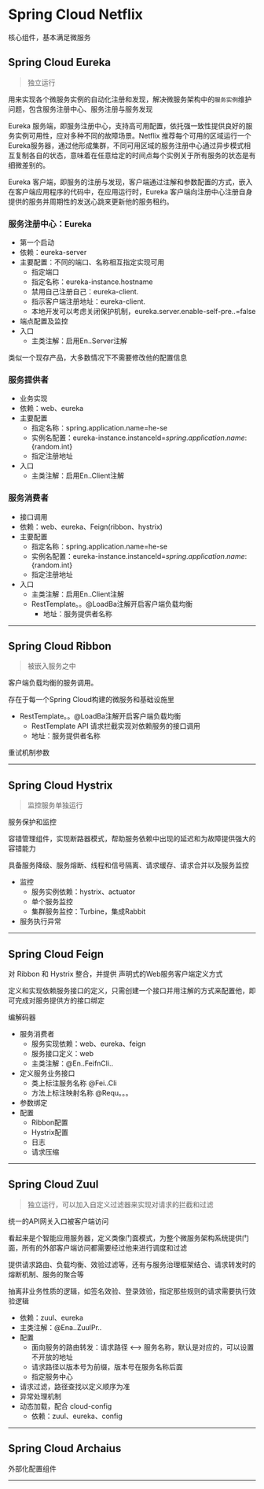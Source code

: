 #   Spring Cloud Netflix

核心组件，基本满足微服务

##  Spring Cloud  Eureka

>   独立运行

用来实现各个微服务实例的自动化注册和发现，解决微服务架构中的`服务实例`维护问题，包含服务注册中心、服务注册与服务发现

Eureka 服务端，即服务注册中心，支持高可用配置，依托强一致性提供良好的服务实例可用性，应对多种不同的故障场景。Netflix 推荐每个可用的区域运行一个 Eureka服务器，通过他形成集群，不同可用区域的服务注册中心通过异步模式相互复制各自的状态，意味着在任意给定的时间点每个实例关于所有服务的状态是有细微差别的。

Eureka 客户端，即服务的注册与发现，客户端通过注解和参数配置的方式，嵌入在客户端应用程序的代码中，在应用运行时，Eureka 客户端向注册中心注册自身提供的服务并周期性的发送心跳来更新他的服务租约。


### 服务注册中心：Eureka

-   第一个启动
-   依赖：eureka-server
-   主要配置：不同的端口、名称相互指定实现可用
    -   指定端口
    -   指定名称：eureka-instance.hostname
    -   禁用自己注册自己：eureka-client.
    -   指示客户端注册地址：eureka-client.
    -   本地开发可以考虑关闭保护机制，eureka.server.enable-self-pre..=false
-   端点配置及监控
-   入口
    -   主类注解：启用En..Server注解

类似一个现存产品，大多数情况下不需要修改他的配置信息

### 服务提供者
-   业务实现
-   依赖：web、eureka
-   主要配置
    -   指定名称：spring.application.name=he-se
    -   实例名配置：eureka-instance.instanceId=${spring.application.name}:${random.int}
    -   指定注册地址
-   入口
    -   主类注解：启用En..Client注解

### 服务消费者
-   接口调用
-   依赖：web、eureka、Feign(ribbon、hystrix)
-   主要配置
    -   指定名称：spring.application.name=he-se
    -   实例名配置：eureka-instance.instanceId=${spring.application.name}:${random.int}
    -   指定注册地址
-   入口
    -   主类注解：启用En..Client注解
    -   RestTemplate。。@LoadBa注解开启客户端负载均衡
        -   地址：服务提供者名称

----

##   Spring Cloud  Ribbon

>   被嵌入服务之中

客户端负载均衡的服务调用。

存在于每一个Spring Cloud构建的微服务和基础设施里

-   RestTemplate。。@LoadBa注解开启客户端负载均衡
    -   RestTemplate API 请求拦截实现对依赖服务的接口调用
    -   地址：服务提供者名称

重试机制参数

----

##   Spring Cloud  Hystrix

>   监控服务单独运行

服务保护和监控

容错管理组件，实现断路器模式，帮助服务依赖中出现的延迟和为故障提供强大的容错能力

具备服务降级、服务熔断、线程和信号隔离、请求缓存、请求合并以及服务监控

-   监控
    -   服务实例依赖：hystrix、actuator
    -   单个服务监控
    -   集群服务监控：Turbine，集成Rabbit
-   服务执行异常

----

##   Spring Cloud Feign 

对 Ribbon 和 Hystrix 整合，并提供 声明式的Web服务客户端定义方式

定义和实现依赖服务接口的定义，只需创建一个接口并用注解的方式来配置他，即可完成对服务提供方的接口绑定

编解码器

-   服务消费者
    -   服务实现依赖：web、eureka、feign
    -   服务接口定义：web
    -   主类注解：@En..FeifnCli..
-   定义服务业务接口
    -   类上标注服务名称 @Fei..Cli
    -   方法上标注映射名称 @Requ。。。
-   参数绑定
-   配置
    -   Ribbon配置
    -   Hystrix配置
    -   日志
    -   请求压缩

----

##  Spring Cloud  Zuul  

>   独立运行，可以加入自定义过滤器来实现对请求的拦截和过滤

统一的API网关入口被客户端访问

看起来是个智能应用服务器，定义类像门面模式，为整个微服务架构系统提供门面，所有的外部客户端访问都需要经过他来进行调度和过滤

提供请求路由、负载均衡、效验过滤等，还有与服务治理框架结合、请求转发时的熔断机制、服务的聚合等

抽离非业务性质的逻辑，如签名效验、登录效验，指定那些规则的请求需要执行效验逻辑

-   依赖：zuul、eureka
-   主类注解：@Ena..ZuulPr..
-   配置
    -   面向服务的路由转发：请求路径 <--> 服务名称，默认是对应的，可以设置不开放的地址
    -   请求路径以版本号为前缀，版本号在服务名称后面
    -   指定服务中心
-   请求过滤，路径查找以定义顺序为准
-   异常处理机制
-   动态加载，配合 cloud-config 
    -   依赖：zuul、eureka、config

----

##  Spring Cloud  Archaius  

外部化配置组件




----

